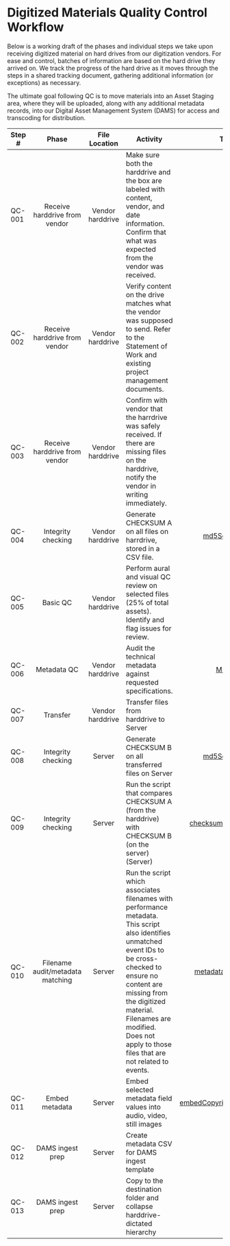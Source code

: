 # Digitized Materials Quality Control Workflow

Below is a working draft of the phases and individual steps we take upon receiving digitized material on hard drives from our digitization vendors. For ease and control, batches of information are based on the hard drive they arrived on. We track the progress of the hard drive as it moves through the steps in a shared tracking document, gathering additional information (or exceptions) as necessary. 

The ultimate goal following QC is to move materials into an Asset Staging area, where they will be uploaded, along with any additional metadata records, into our Digital Asset Management System (DAMS) for access and transcoding for distribution. 

|Step #|Phase|File Location|Activity|Tool|
| ---- |:---:|:-----------:|------|:---:|
|QC-001|Receive harddrive from vendor|Vendor harddrive|	Make sure both the harddrive and the box are labeled with content, vendor, and date information. Confirm that what was expected from the vendor was received.|		
|QC-002|Receive harddrive from vendor|Vendor harddrive|	Verify content on the drive matches what the vendor was supposed to send. Refer to the Statement of Work and existing project management documents.|		
|QC-003|Receive harddrive from vendor|Vendor harddrive|	Confirm with vendor that the harrdrive was safely received. If there are missing files on the harddrive, notify the vendor in writing immediately.| ||			
|QC-004|Integrity checking|Vendor harddrive|Generate CHECKSUM A on all files on harrdrive, stored in a CSV file.|[md5Scrape.py](https://github.com/CarnegieHall/quality-control/blob/master/md5Scrape.py)|			
|QC-005|Basic QC|Vendor harddrive|Perform aural and visual QC review on selected files (25% of total assets). Identify and flag issues for review.|
|QC-006|Metadata QC|Vendor harddrive|Audit the technical metadata against requested  specifications.|[MDQC](https://github.com/avpreserve/mdqc)||		
|QC-007|Transfer|Vendor harddrive|Transfer files from harddrive to Server| | |
|QC-008|Integrity checking|Server|Generate CHECKSUM B on all transferred files on Server|[md5Scrape.py](https://github.com/CarnegieHall/quality-control/blob/master/md5Scrape.py)||	
|QC-009|Integrity checking|Server|Run the script that compares CHECKSUM A (from the harddrive) with CHECKSUM B (on the server) (Server)|[checksumValidation.py](https://github.com/CarnegieHall/quality-control/blob/master/checksumValidation.py)|	|	
|QC-010|Filename audit/metadata matching|Server|Run the script which associates filenames with performance metadata. This script also identifies unmatched event IDs to be cross-checked to ensure no content are missing from the digitized material. Filenames are modified. Does not apply to those files that are not related to events.|[metadata-matching](https://github.com/CarnegieHall/metadata-matching.git)| |	
|QC-011|Embed metadata|Server|Embed selected metadata field values into audio, video, still images|[embedCopyrightMetadata.sh](https://github.com/CarnegieHall/quality-control/blob/master/embedCopyrightMetadata.sh)||			
|QC-012|DAMS ingest prep|Server|Create metadata CSV for DAMS ingest template| | |		
|QC-013|DAMS ingest prep|Server|Copy to the destination folder and collapse harddrive-dictated hierarchy| | |			
